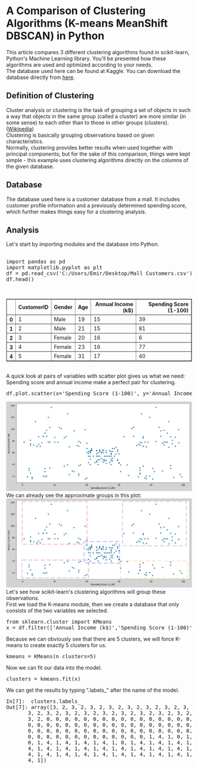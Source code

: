 <h1>A Comparison of Clustering Algorithms (K-means MeanShift DBSCAN) in Python</h1>
This article compares 3 different clustering algorithms found in scikit-learn, Python's Machine Learning library. You'll be presented how these algorithms are used and optimized according to your needs.<br>
The database used here can be found at Kaggle. You can download the database directly from <a href="https://www.kaggle.com/shwetabh123/mall-customers/downloads/mall-customers.zip/1">here</a>.
<h2>Definition of Clustering</h2>
Cluster analysis or clustering is the task of grouping a set of objects in such a way that objects in the same group (called a cluster) are more similar (in some sense) to each other than to those in other groups (clusters). (<a href="https://en.wikipedia.org/wiki/Cluster_analysis".>Wikipedia</a>)<br>
Clustering is basically grouping observations based on given characteristics.<br>
Normally, clustering provides better results when used together with principal components; but for the sake of this comparison, things were kept simple - this example uses clustering algorithms directly on the columns of the given database.
<h2>Database</h2>
The database used here is a customer database from a mall. It includes customer profile information and a previously determined spending score, which further makes things easy for a clustering analysis.
<h2>Analysis</h2>
Let's start by importing modules and the database into Python.<br><br>
<pre>import pandas as pd
import matplotlib.pyplot as plt
df = pd.read_csv('C:/Users/Emir/Desktop/Mall Customers.csv')
df.head()</pre><br>
<table border="1" class="dataframe">
  <thead>
    <tr style="text-align: right;">
      <th></th>
      <th>CustomerID</th>
      <th>Gender</th>
      <th>Age</th>
      <th>Annual Income (k$)</th>
      <th>Spending Score (1-100)</th>
    </tr>
  </thead>
  <tbody>
    <tr>
      <th>0</th>
      <td>1</td>
      <td>Male</td>
      <td>19</td>
      <td>15</td>
      <td>39</td>
    </tr>
    <tr>
      <th>1</th>
      <td>2</td>
      <td>Male</td>
      <td>21</td>
      <td>15</td>
      <td>81</td>
    </tr>
    <tr>
      <th>2</th>
      <td>3</td>
      <td>Female</td>
      <td>20</td>
      <td>16</td>
      <td>6</td>
    </tr>
    <tr>
      <th>3</th>
      <td>4</td>
      <td>Female</td>
      <td>23</td>
      <td>16</td>
      <td>77</td>
    </tr>
    <tr>
      <th>4</th>
      <td>5</td>
      <td>Female</td>
      <td>31</td>
      <td>17</td>
      <td>40</td>
    </tr>
  </tbody>
</table>

<br>
A quick look at pairs of variables with scatter plot gives us what we need: Spending score and annual income make a perfect pair for clustering.
<pre>df.plot.scatter(x='Spending Score (1-100)', y='Annual Income (k$)',  figsize=(15,7))</pre>
<img src="https://github.com/EmirKorkutUnal/A-Comparison-of-Clustering-Algorithms-K-means-MeanShift-DBSCAN-in-Python/blob/master/Screenshots/1%20-%20ScatterClean.JPG">
We can already see the approximate groups in this plot:
<img src="https://github.com/EmirKorkutUnal/A-Comparison-of-Clustering-Algorithms-K-means-MeanShift-DBSCAN-in-Python/blob/master/Screenshots/2%20-%20ScatterApprox.jpg">
Let's see how scikit-learn's clustering algorithms will group these observations.<br>
First we load the K-means module, then we create a database that only consists of the two variables we selected.<br>
<pre>from sklearn.cluster import KMeans
x = df.filter(['Annual Income (k$)','Spending Score (1-100)'])</pre>
Because we can obviously see that there are 5 clusters, we will force K-means to create exactly 5 clusters for us.<br>
<pre>kmeans = KMeans(n_clusters=5)</pre>
Now we can fit our data into the model.
<pre>clusters = kmeans.fit(x)</pre>
We can get the results by typing ".labels_" after the name of the model.
<pre>In[7]:  clusters.labels_
Out[7]: array([3, 2, 3, 2, 3, 2, 3, 2, 3, 2, 3, 2, 3, 2, 3, 2, 3, 2, 3, 2, 3, 2,
       3, 2, 3, 2, 3, 2, 3, 2, 3, 2, 3, 2, 3, 2, 3, 2, 3, 2, 3, 2, 3, 0,
       3, 2, 0, 0, 0, 0, 0, 0, 0, 0, 0, 0, 0, 0, 0, 0, 0, 0, 0, 0, 0, 0,
       0, 0, 0, 0, 0, 0, 0, 0, 0, 0, 0, 0, 0, 0, 0, 0, 0, 0, 0, 0, 0, 0,
       0, 0, 0, 0, 0, 0, 0, 0, 0, 0, 0, 0, 0, 0, 0, 0, 0, 0, 0, 0, 0, 0,
       0, 0, 0, 0, 0, 0, 0, 0, 0, 0, 0, 0, 0, 1, 4, 1, 0, 1, 4, 1, 4, 1,
       0, 1, 4, 1, 4, 1, 4, 1, 4, 1, 0, 1, 4, 1, 4, 1, 4, 1, 4, 1, 4, 1,
       4, 1, 4, 1, 4, 1, 4, 1, 4, 1, 4, 1, 4, 1, 4, 1, 4, 1, 4, 1, 4, 1,
       4, 1, 4, 1, 4, 1, 4, 1, 4, 1, 4, 1, 4, 1, 4, 1, 4, 1, 4, 1, 4, 1,
       4, 1])</pre>
